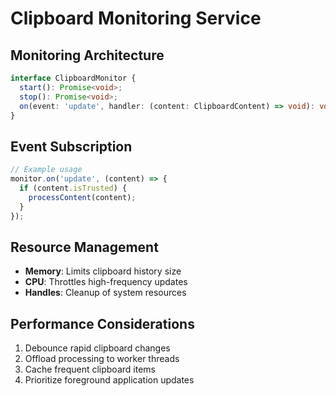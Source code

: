 # Clipboard Monitoring Service

## Monitoring Architecture
```typescript
interface ClipboardMonitor {
  start(): Promise<void>;
  stop(): Promise<void>;
  on(event: 'update', handler: (content: ClipboardContent) => void): void;
}
```

## Event Subscription
```javascript
// Example usage
monitor.on('update', (content) => {
  if (content.isTrusted) {
    processContent(content);
  }
});
```

## Resource Management
- **Memory**: Limits clipboard history size
- **CPU**: Throttles high-frequency updates
- **Handles**: Cleanup of system resources

## Performance Considerations
1. Debounce rapid clipboard changes
2. Offload processing to worker threads
3. Cache frequent clipboard items
4. Prioritize foreground application updates